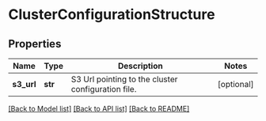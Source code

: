 # ClusterConfigurationStructure


## Properties
Name | Type | Description | Notes
------------ | ------------- | ------------- | -------------
**s3_url** | **str** | S3 Url pointing to the cluster configuration file. | [optional] 

[[Back to Model list]](../README.md#documentation-for-models) [[Back to API list]](../README.md#documentation-for-api-endpoints) [[Back to README]](../README.md)


